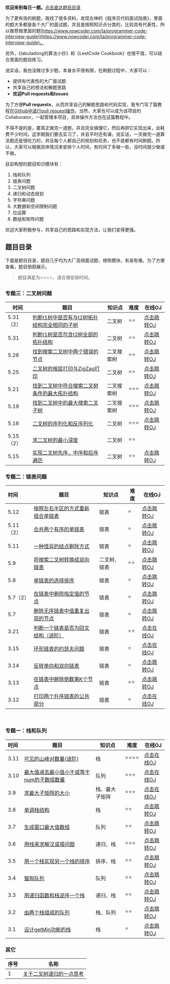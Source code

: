 **欢迎来到每日一题。**[点击直达题目目录](#题目目录) 



为了更有效的刷题，我找了很多资料，发现左神的《程序员代码面试指南》，里面的题大多都是各个大厂的面试题，并且是按照知识点分类的，比较具有代表性，所以推荐做里面的题[https://www.nowcoder.com/ta/programmer-code-interview-guide](https://www.nowcoder.com/ta/programmer-code-interview-guide)。

另外，《labuladong的算法小抄》和《LeetCode Cookbook》也很不错，可以结合里面的题目练习。

说实话，我也没做过多少题，本身水平很有限，在刷题过程中，大家可以：

- 提供有代表性的大厂面试题
- 共享自己的想法和解题思路
- **欢迎Pull requests和Issues**

为了方便**Pull requests**，从而共享自己的解题思路和代码实现，我专门写了篇教程[在Github中进行pull request操作](https://wxler.github.io/2021/02/25/170421/)。当然，大家也可以成为该项目的Collaborator，一起管理本项目，具体操作方法也在这篇教程中。

不得不提的是，要真正做完一道题，并且完全搞懂它，然后再把它实现出来，会耗费不少时间。这学期我们要去实习了，并且平时还有课。说实话，一天做完一道算法题还是很吃力的，并且每个人都自己的规划和任务，也不是都有时间刷题。所以，大家可以根据具体情况来安排个人时间，有时间了多做一些，没时间就少做或不做。

目前构想的题目知识模块有：

1. 栈和队列
2. 链表问题
3. 二叉树问题
4. 递归和动态规划
5. 字符串问题
6. 大数据和空间限制问题
7. 位运算
8. 数组和矩阵问题

欢迎大家积极参与，共享自己的思路和实现方法，让我们变得更强。

## 题目目录

下面是题目目录，题目几乎均为大厂高频面试题，按照模块，有易有难。为了方便查看，题目倒叙展示。

> 题目满星​为:star::star::star::star:，请合理安排时间。



### 专题三：二叉树问题

| 时间      | 题目                                                         | 知识点     | 难度               | 在线OJ                                                       |
| --------- | ------------------------------------------------------------ | ---------- | ------------------ | ------------------------------------------------------------ |
| 5.31（2） | [判断t1树中是否有与t2树拓扑结构完全相同的子树](2021/chapter3/5.31.2_FindSubTree.md) | 二叉树     | :star::star:       | [点击跳转OJ](https://www.nowcoder.com/practice/5a41ce17e8194e1688aa83a73137f7ee?tpId=101&&tqId=33239&rp=1&ru=/ta/programmer-code-interview-guide&qru=/ta/programmer-code-interview-guide/question-ranking) |
| 5.31      | [判断t1树是否包含t2树全部的拓扑结构](2021/chapter3/5.31_GetSubBTTology.md) | 二叉树     | :star::star:       | [点击跳转OJ](https://www.nowcoder.com/practice/c9fe427263844505b82c6ebb7336d04a?tpId=101&&tqId=33238&rp=1&ru=/ta/programmer-code-interview-guide&qru=/ta/programmer-code-interview-guide/question-ranking) |
| 5.26      | [找到搜索二叉树中两个错误的节点](2021/chapter3/5.26_GetMisBSTNodes.md) | 二叉搜索树 | :star::star:       | [点击跳转OJ](https://www.nowcoder.com/practice/9caad175642e4651a175e6993df9d8b2?tpId=101&&tqId=33237&rp=1&ru=/ta/programmer-code-interview-guide&qru=/ta/programmer-code-interview-guide/question-ranking) |
| 5.25      | [二叉树的按层打印与ZigZag打印](2021/chapter3/5.25_LevelAndZigZagPrint.md) | 二叉树     | :star::star:       | [点击跳转OJ](https://www.nowcoder.com/practice/6a1815a85bfc411d9295bc017e6b6dbe?tpId=101&tqId=33236&rp=1&ru=%2Fta%2Fprogrammer-code-interview-guide&qru=%2Fta%2Fprogrammer-code-interview-guide%2Fquestion-ranking&tab=answerKey) |
| 5.21      | [找到二叉树中符合搜索二叉树条件的最大拓扑结构](2021/chapter3/5.21_GetMaxBSTTopology.md) | 二叉搜索树 | :star::star::star: | [点击跳转OJ](https://www.nowcoder.com/practice/e13bceaca5b14860b83cbcc4912c5d4a?tpId=101&tqId=33235&rp=1&ru=%2Fta%2Fprogrammer-code-interview-guide&qru=%2Fta%2Fprogrammer-code-interview-guide%2Fquestion-ranking&tab=answerKey) |
| 5.19      | [找到二叉树中的最大搜索二叉子树](2021/chapter3/5.19_GetMaxBST.md) | 二叉搜索树 | :star::star::star: | [点击跳转OJ](https://www.nowcoder.com/practice/380d49d7f99242709ab4b91c36bf2acc?tpId=101&tqId=33234&rp=1&ru=%2Fta%2Fprogrammer-code-interview-guide&qru=%2Fta%2Fprogrammer-code-interview-guide%2Fquestion-ranking&tab=answerKey) |
| 5.16      | [二叉树的序列化和反序列化](2021/chapter3/5.16_SerializeBTree.md) | 二叉树     | :star::star::star: | [点击跳转OJ](https://www.nowcoder.com/practice/d6425eab86fc402085f9fafc0db97cc2?tpId=101&tqId=33231&rp=1&ru=%2Fta%2Fprogrammer-code-interview-guide&qru=%2Fta%2Fprogrammer-code-interview-guide%2Fquestion-ranking&tab=answerKey) |
| 5.15（2） | [求二叉树的最小深度](2021/chapter3/5.15.2_BTreeMinDeep.md)   | 二叉树     | :star::star:       |                                                              |
| 5.15      | [实现二叉树先序，中序和后序遍历](2021/chapter3/5.15_BTreeIterator.md) | 二叉树     | :star::star:       | [点击跳转OJ](https://www.nowcoder.com/practice/566f7f9d68c24691aa5abd8abefa798c?tpId=101&tqId=33229&rp=1&ru=%2Fta%2Fprogrammer-code-interview-guide&qru=%2Fta%2Fprogrammer-code-interview-guide%2Fquestion-ranking&tab=answerKey) |



### 专题二：链表问题

| 时间 | 题目                                                         | 知识点 | 难度         | 在线OJ                                                       |
| :--- | ------------------------------------------------------------ | ------ | ------------ | ------------------------------------------------------------ |
| 5.12 | [按照左右半区的方式重新组合单链表](2021/chapter2/5.12_MergeLeftAndRightList.md) | 链表 | :star: | [点击跳转OJ](https://www.nowcoder.com/practice/a7a348bdb4634e228cf7704c8a2a8bda?tpId=101&tqId=33228&rp=1&ru=%2Fta%2Fprogrammer-code-interview-guide&qru=%2Fta%2Fprogrammer-code-interview-guide%2Fquestion-ranking&tab=answerKey) |
| 5.11（2） |[合并两个有序的单链表](2021/chapter2/5.11.2_MergeOrderedList.md)  | 链表 | :star: | [点击跳转OJ](https://www.nowcoder.com/practice/98a51a92836e4861be1803aaa9037440?tpId=101&tqId=33227&rp=1&ru=%2Fta%2Fprogrammer-code-interview-guide&qru=%2Fta%2Fprogrammer-code-interview-guide%2Fquestion-ranking&tab=answerKey) |
| 5.11 | [一种怪异的结点删除方式](2021/chapter2/5.11_DeleteStrangeNode.md) | 链表 | :star: | [点击跳转OJ](https://www.nowcoder.com/practice/86896a89874d4676a3c8d712d9a1eef4?tpId=101&tqId=33225&rp=1&ru=%2Fta%2Fprogrammer-code-interview-guide&qru=%2Fta%2Fprogrammer-code-interview-guide%2Fquestion-ranking&tab=answerKey) |
| 5.9 | [将搜索二叉树转换成双向链表](2021/chapter2/5.9_BTreeConvertLinkList.md) | 二叉树、链表 | :star::star: |  [点击跳转OJ](https://www.nowcoder.com/practice/2d3188a7e3ce4af2a9ebd5b89843fced?tpId=101&tqId=33224&rp=1&ru=%2Fta%2Fprogrammer-code-interview-guide&qru=%2Fta%2Fprogrammer-code-interview-guide%2Fquestion-ranking&tab=answerKey)|
| 5.8 | [单链表的选择排序](2021/chapter2/5.8_listSelectRank.md) | 链表 | :star: |  [点击跳转OJ](https://www.nowcoder.com/practice/78f83c3f12d2464591ebc5a73183db35?tpId=101&tqId=33207&rp=1&ru=%2Fta%2Fprogrammer-code-interview-guide&qru=%2Fta%2Fprogrammer-code-interview-guide%2Fquestion-ranking&tab=answerKey)|
| 5.7（2） | [在链表中删除指定值的节点](2021/chapter2/5.7.2_DeleteAppointValue.md) | 链表 | :star: | [点击跳转OJ](https://www.nowcoder.com/practice/1a5fd679e31f4145a10d46bb8fd3d211?tpId=101&tqId=33206&rp=1&ru=%2Fta%2Fprogrammer-code-interview-guide&qru=%2Fta%2Fprogrammer-code-interview-guide%2Fquestion-ranking&tab=answerKey) |
| 5.7 | [删除无序链表中值重复出现的节点](2021/chapter2/5.7_DeleteRepeatValue.md) | 链表 | :star: | [点击跳转OJ](https://www.nowcoder.com/practice/fb3105d036344c6a8ecbef996e0b23a0?tpId=101&tqId=33205&rp=1&ru=%2Fta%2Fprogrammer-code-interview-guide&qru=%2Fta%2Fprogrammer-code-interview-guide%2Fquestion-ranking&tab=answerKey) |
| 3.21 | [判断一个链表是否为回文结构（进阶）](2021/chapter2/3.21_ReNumber.md) | 链表   |     :star::star:         |                                                    [点击在线OJ](https://www.nowcoder.com/practice/cdef686631204f079b8f36fe99602fca?tpId=101&tqId=33180&rp=1&ru=%2Fta%2Fprogrammer-code-interview-guide&qru=%2Fta%2Fprogrammer-code-interview-guide%2Fquestion-ranking&tab=answerKey)          |
| 3.15 | [环形链表的约瑟夫问题](2021/chapter2/3.15_YueSefuProblem.md) | 链表   | :star:       | [点击在线OJ](https://www.nowcoder.com/practice/c3b34059faf546d3a7ee28f2b0154286?tpId=101&tqId=33177&rp=1&ru=%2Fta%2Fprogrammer-code-interview-guide&qru=%2Fta%2Fprogrammer-code-interview-guide%2Fquestion-ranking&tab=answerKey) |
| 3.14 | [反转单向和双向链表](2021/chapter2/3.14_ReverseList.md)      | 链表   | :star:       | [点击跳转OJ](https://www.nowcoder.com/practice/b66a251dec8847f386bbe6cd96b7e9c8?tpId=101&tqId=33175&rp=1&ru=%2Fta%2Fprogrammer-code-interview-guide&qru=%2Fta%2Fprogrammer-code-interview-guide%2Fquestion-ranking&tab=answerKey) |
| 3.13 | [在链表中删除倒数第K个节点](2021/chapter2/3.13_PrintLastKList.md) | 链表   | :star::star: | [点击跳转OJ](https://www.nowcoder.com/practice/e5d90aac4c8b4628aa70d9b6597c0560?tpId=101&tqId=33117&rp=1&ru=%2Fta%2Fprogrammer-code-interview-guide&qru=%2Fta%2Fprogrammer-code-interview-guide%2Fquestion-ranking&tab=answerKey) |
| 3.12 | [打印两个升序链表的公共部分](2021/chapter2/3.12_PublicPrint.md) | 链表   | :star:       | [点击在线OJ](https://www.nowcoder.com/practice/8943eea40dbb4185b187d80fd050fee9?tpId=101&tqId=33116&rp=1&ru=%2Fta%2Fprogrammer-code-interview-guide&qru=%2Fta%2Fprogrammer-code-interview-guide%2Fquestion-ranking&tab=answerKey) |

<br>

### 专题一：栈和队列

| 时间 | 题目                                            | 知识点   | 难度         | 在线OJ                                                       |
| :--- | ----------------------------------------------- | -------- | ------------ | ------------------------------------------------------------ |
| 3.11 | [可见的山峰对数量(进阶)](2021/3.11_VisibleMountains.md) | 栈 | :star::star::star::star: | [点击在线OJ](https://www.nowcoder.com/practice/16d1047e9fa54cea8b5170b156d89e38?tpId=101&tqId=33173&rp=1&ru=%2Fta%2Fprogrammer-code-interview-guide&qru=%2Fta%2Fprogrammer-code-interview-guide%2Fquestion-ranking&tab=answerKey) |
| 3.10 | [最大值减去最小值小于或等于num的子数组数量](2021/3.10_MaxSubMinArr.md) | 队列 | :star::star::star: | [点击在线OJ](https://www.nowcoder.com/practice/5fe02eb175974e18b9a546812a17428e?tpId=101&tqId=33086&rp=1&ru=%2Fta%2Fprogrammer-code-interview-guide&qru=%2Fta%2Fprogrammer-code-interview-guide%2Fquestion-ranking&tab=answerKey) |
| 3.9 | [求最大子矩阵的大小](2021/3.9_MaxRect.md) | 栈、最大子矩阵 | :star::star::star: | [点击在线OJ](https://www.nowcoder.com/practice/ed610b2fea854791b7827e3111431056?tpId=101&tqId=33084&rp=1&ru=%2Fta%2Fprogrammer-code-interview-guide&qru=%2Fta%2Fprogrammer-code-interview-guide%2Fquestion-ranking&tab=answerKey) |
| 3.8 | [单调栈结构](2021/3.8_MonoStack.md) | 栈 |:star::star:  | [点击跳转OJ](https://www.nowcoder.com/practice/e3d18ffab9c543da8704ede8da578b55?tpId=101&tqId=33169&rp=1&ru=%2Fta%2Fprogrammer-code-interview-guide&qru=%2Fta%2Fprogrammer-code-interview-guide%2Fquestion-ranking&tab=answerKey) |
| 3.7 | [生成窗口最大值数组](2021/3.7_MaxValueArray.md) | 队列 | :star::star: | [点击跳转OJ](https://www.nowcoder.com/practice/b316c7f9617744b98fa311ae29ac516c?tpId=101&tqId=33083&rp=1&ru=%2Fta%2Fprogrammer-code-interview-guide&qru=%2Fta%2Fprogrammer-code-interview-guide%2Fquestion-ranking&tab=answerKey) |
| 3.6 | [用栈来求解汉诺塔问题](2021/3.6_StackAndHanNuoTa.md) | 递归、栈 | :star::star::star: | [点击跳转OJ](https://www.nowcoder.com/practice/1a2f618b3433487295657b3414f4e7c4?tpId=101&tqId=33090&rp=1&ru=%2Fta%2Fprogrammer-code-interview-guide&qru=%2Fta%2Fprogrammer-code-interview-guide%2Fquestion-ranking&tab=answerKey) |
| 3.5 | [用一个栈实现另一个栈的排序](2021/3.5_StackSort.md) | 排序、栈 |  :star::star:| [点击跳转OJ](https://www.nowcoder.com/practice/ff8cba64e7894c5582deafa54cca8ff2?tpId=101&tqId=33081&rp=1&ru=%2Fta%2Fprogrammer-code-interview-guide&qru=%2Fta%2Fprogrammer-code-interview-guide%2Fquestion-ranking&tab=answerKey) |
| 3.4 | [猫狗队列](2021/3.4_CatAndDogQueue.md) | 队列 | :star::star: | [点击跳转OJ](https://www.nowcoder.com/practice/8a7e04cff6a54b7095b94261d78108f5?tpId=101&tqId=33168&rp=1&ru=%2Fta%2Fprogrammer-code-interview-guide&qru=%2Fta%2Fprogrammer-code-interview-guide%2Fquestion-ranking&tab=answerKey) |
| 3.3  | [用递归函数和栈逆序一个栈](2021/3.3_StackReverse.md) | 递归、栈 |              :star::star:| [点击跳转OJ](https://www.nowcoder.com/practice/1de82c89cc0e43e9aa6ee8243f4dbefd?tpId=101&tqId=33075&rp=1&ru=%2Fta%2Fprogrammer-code-interview-guide&qru=%2Fta%2Fprogrammer-code-interview-guide%2Fquestion-ranking&tab=answerKey) |
| 3.2  | [由两个栈组成的队列](2021/3.2_Stack2ToQueue.md) | 栈、队列 | :star::star: | [点击跳转OJ](https://www.nowcoder.com/practice/6bc058b32ee54a5fa18c62f29bae9863?tpId=101&tqId=33074&rp=1&ru=%2Fta%2Fprogrammer-code-interview-guide&qru=%2Fta%2Fprogrammer-code-interview-guide%2Fquestion-ranking&tab=answerKey) |
| 3.1  | [设计getMin功能的栈](2021/3.1_GetMinStack.md)   | 栈       | :star:       | [点击跳转OJ](https://www.nowcoder.com/practice/05e57ce2cd8e4a1eae8c3b0a7e9886be?tpId=101&tqId=33073&rp=1&ru=%2Fta%2Fprogrammer-code-interview-guide&qru=%2Fta%2Fprogrammer-code-interview-guide%2Fquestion-ranking&tab=answerKey) |



### 其它

| 序号 | 名称                                                         |
| ---- | ------------------------------------------------------------ |
| 1    | [关于二叉树递归的一点思考](other/1_关于二叉树递归的一点思考.md) |

